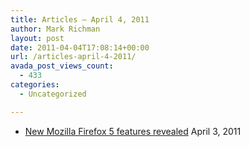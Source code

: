 ```yaml
---
title: Articles – April 4, 2011
author: Mark Richman
layout: post
date: 2011-04-04T17:08:14+00:00
url: /articles-april-4-2011/
avada_post_views_count:
  - 433
categories:
  - Uncategorized

---
```

  * [New Mozilla Firefox 5 features revealed][1]
April 3, 2011 </ul>

 [1]: http://www.winbeta.org/?q=news/new-mozilla-firefox-5-features-revealed